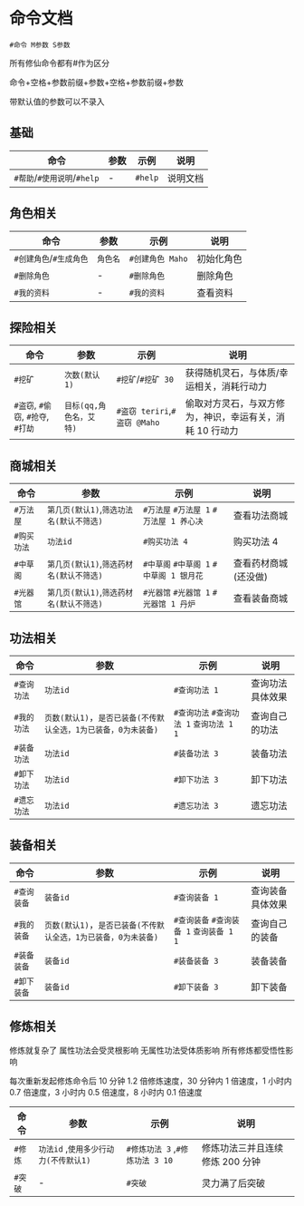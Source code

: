 # 命令文档

`#命令 M参数 S参数`

所有修仙命令都有#作为区分

命令+空格+参数前缀+参数+空格+参数前缀+参数

带默认值的参数可以不录入

## 基础

| 命令                        | 参数 | 示例    | 说明     |
| --------------------------- | ---- | ------- | -------- |
| `#帮助`/`#使用说明`/`#help` | -    | `#help` | 说明文档 |

## 角色相关

| 命令                    | 参数     | 示例             | 说明       |
| ----------------------- | -------- | ---------------- | ---------- |
| `#创建角色`/`#生成角色` | `角色名` | `#创建角色 Maho` | 初始化角色 |
| `#删除角色`             | -        | `#删除角色`      | 删除角色   |
| `#我的资料`             | -        | `#我的资料`      | 查看资料   |

## 探险相关

| 命令                               | 参数                    | 示例                         | 说明                                                     |
| ---------------------------------- | ----------------------- | ---------------------------- | -------------------------------------------------------- |
| `#挖矿`                            | `次数(默认1)`           | `#挖矿`/`#挖矿 30`           | 获得随机灵石，与体质/幸运相关，消耗行动力                |
| `#盗窃`, `#偷窃`, `#抢夺`, `#打劫` | `目标(qq,角色名，艾特)` | `#盗窃 teriri`,`#盗窃 @Maho` | 偷取对方灵石，与双方修为，神识，幸运有关，消耗 10 行动力 |

## 商城相关

| 命令        | 参数                                     | 示例                                     | 说明                 |
| ----------- | ---------------------------------------- | ---------------------------------------- | -------------------- |
| `#万法屋`   | `第几页(默认1)`,`筛选功法名(默认不筛选)` | `#万法屋` `#万法屋 1` `#万法屋 1 养心决` | 查看功法商城         |
| `#购买功法` | `功法id`                                 | `#购买功法 4`                            | 购买功法 4           |
| `#中草阁`   | `第几页(默认1)`,`筛选药材名(默认不筛选)` | `#中草阁` `#中草阁 1` `#中草阁 1 银月花` | 查看药材商城(还没做) |
| `#光器馆`   | `第几页(默认1)`,`筛选药材名(默认不筛选)` | `#光器馆` `#光器馆 1` `#光器馆 1 丹炉`   | 查看装备商城         |

## 功法相关

| 命令        | 参数                                                            | 示例                                     | 说明             |
| ----------- | --------------------------------------------------------------- | ---------------------------------------- | ---------------- |
| `#查询功法` | `功法id`                                                        | `#查询功法 1`                            | 查询功法具体效果 |
| `#我的功法` | `页数(默认1)`，`是否已装备(不传默认全选，1为已装备，0为未装备)` | `#查询功法` `#查询功法 1` `查询功法 1 1` | 查询自己的功法   |
| `#装备功法` | `功法id`                                                        | `#装备功法 3`                            | 装备功法         |
| `#卸下功法` | `功法id`                                                        | `#卸下功法 3`                            | 卸下功法         |
| `#遗忘功法` | `功法id`                                                        | `#遗忘功法 3`                            | 遗忘功法         |

## 装备相关

| 命令        | 参数                                                            | 示例                                     | 说明             |
| ----------- | --------------------------------------------------------------- | ---------------------------------------- | ---------------- |
| `#查询装备` | `装备id`                                                        | `#查询装备 1`                            | 查询装备具体效果 |
| `#我的装备` | `页数(默认1)`，`是否已装备(不传默认全选，1为已装备，0为未装备)` | `#查询装备` `#查询装备 1` `查询装备 1 1` | 查询自己的装备   |
| `#装备装备` | `装备id`                                                        | `#装备装备 3`                            | 装备装备         |
| `#卸下装备` | `装备id`                                                        | `#卸下装备 3`                            | 卸下装备         |

## 修炼相关

修炼就复杂了
属性功法会受灵根影响
无属性功法受体质影响
所有修炼都受悟性影响

每次重新发起修炼命令后 10 分钟 1.2 倍修炼速度，30 分钟内 1 倍速度，1 小时内 0.7 倍速度，3 小时内 0.5 倍速度，8 小时内 0.1 倍速度

| 命令    | 参数                                  | 示例                            | 说明                            |
| ------- | ------------------------------------- | ------------------------------- | ------------------------------- |
| `#修炼` | `功法id` ,`使用多少行动力(不传默认1)` | `#修炼功法 3` ,`#修炼功法 3 10` | 修炼功法三并且连续修炼 200 分钟 |
| `#突破` | -                                     | `#突破`                         | 灵力满了后突破                  |
